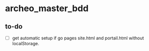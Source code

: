 # archeo_master_bdd

## to-do

 - [ ] get automatic setup if go pages site.html and portail.html without localStorage.